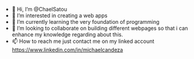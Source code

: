 - 👋 Hi, I’m @ChaelSatou
- 👀 I’m interested in creating a web apps
- 🌱 I’m currently learning the very foundation of programming
- 💞️ I’m looking to collaborate on building different webpages so that i can enhance my knowledge regarding about this.
- 📫 How to reach me just contact me on my linked account https://www.linkedin.com/in/michaelcandeza

<!---
ChaelSatou/ChaelSatou is a ✨ special ✨ repository because its `README.md` (this file) appears on your GitHub profile.
You can click the Preview link to take a look at your changes.
--->
